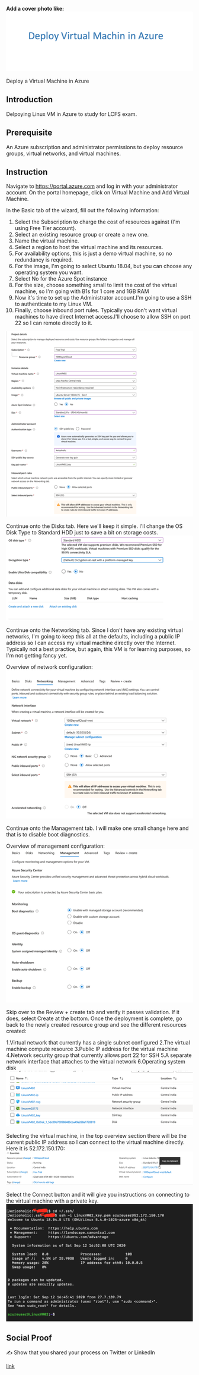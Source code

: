 **Add a cover photo like:**
![placeholder image](./img/Banner.png)

Deploy a Virtual Machine in Azure

## Introduction

Delpoying Linux VM in Azure to study for LCFS exam.

## Prerequisite

An Azure subscription and administrator permissions to deploy resource groups, virtual networks, and virtual machines.

## Instruction

Navigate to https://portal.azure.com and log in with your administrator account. On the portal homepage, click on Virtual Machine and Add Virtual Machine.

In the Basic tab of the wizard, fill out the following information:

1.	Select the Subscription to charge the cost of resources against (I'm using Free Tier account).
2.	Select an existing resource group or create a new one.
3.	Name the virtual machine.
4.	Select a region to host the virtual machine and its resources.
5.	For availability options, this is just a demo virtual machine, so no redundancy is required.
6.	For the image, I'm going to select Ubuntu 18.04, but you can choose any operating system you want.
7.	Select No for the Azure Spot instance
8.	For the size, choose something small to limit the cost of the virtual machine, so I'm going with B1s for 1 core and 1GB RAM
9.	Now it's time to set up the Administrator account.I'm going to use a SSH to authenticate to my Linux VM.
10.	Finally, choose inbound port rules. Typically you don't want virtual machines to have direct Internet access.I'll choose to allow SSH on port 22 so I can remote directly to it.

![Screenshot](./img/Basictab.png)

Continue onto the Disks tab. Here we'll keep it simple. I'll change the OS Disk Type to Standard HDD just to save a bit on storage costs.
![Screenshot](./img/Disktab.png)

Continue onto the Networking tab. Since I don't have any existing virtual networks, I'm going to keep this all at the defaults, including a public IP address so I can access my virtual machine directly over the Internet. Typically not a best practice, but again, this VM is for learning purposes, so I'm not getting fancy yet.

Overview of network configuration:
![Screenshot](./img/Networktab.png)

Continue onto the Management tab. I will make one small change here and that is to disable boot diagnostics.

Overview of management configuration:
![Screenshot](./img/Managementtab.png)

Skip over to the Review + create tab and verify it passes validation. If it does, select Create at the bottom. Once the deployment is complete, go back to the newly created resource group and see the different resources created:

1.Virtual network that currently has a single subnet configured
2.The virtual machine compute resource
3.Public IP address for the virtual machine
4.Network security group that currently allows port 22 for SSH
5.A separate network interface that attaches to the virtual network
6.Operating system disk
![Screenshot](./img/Resourcetab.png)

Selecting the virtual machine, in the top overview section there will be the current public IP address so I can connect to the virtual machine directly. Here it is 52.172.150.170:
![Screenshot](./img/VMConfigtab.png)

Select the Connect button and it will give you instructions on connecting to the virtual machine with a private key. 
![Screenshot](img/Login.png)

## Social Proof

✍️ Show that you shared your process on Twitter or LinkedIn

[link](https://twitter.com/Jericoholic5/status/1304828078351200258)
